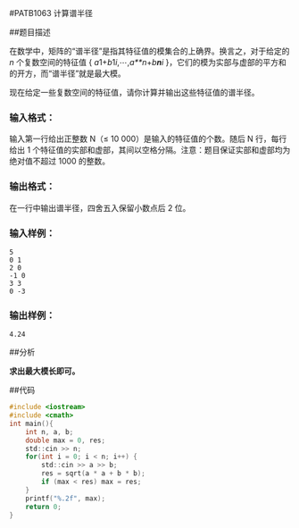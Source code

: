 #PATB1063 计算谱半径

##题目描述

在数学中，矩阵的“谱半径”是指其特征值的模集合的上确界。换言之，对于给定的 *n* 个复数空间的特征值 { *a*1+*b*1*i*,⋯,*a**n*+*b**n**i* }，它们的模为实部与虚部的平方和的开方，而“谱半径”就是最大模。

现在给定一些复数空间的特征值，请你计算并输出这些特征值的谱半径。

### 输入格式：

输入第一行给出正整数 N（≤ 10 000）是输入的特征值的个数。随后 N 行，每行给出 1 个特征值的实部和虚部，其间以空格分隔。注意：题目保证实部和虚部均为绝对值不超过 1000 的整数。

### 输出格式：

在一行中输出谱半径，四舍五入保留小数点后 2 位。

### 输入样例：

```in
5
0 1
2 0
-1 0
3 3
0 -3
```

### 输出样例：

```out
4.24
```

##分析

**求出最大模长即可。**

##代码

```c
#include <iostream>
#include <cmath>
int main(){
    int n, a, b;
    double max = 0, res;
    std::cin >> n;
    for(int i = 0; i < n; i++) {
        std::cin >> a >> b;
        res = sqrt(a * a + b * b);
        if (max < res) max = res;
    }
    printf("%.2f", max);
    return 0;
}
```

